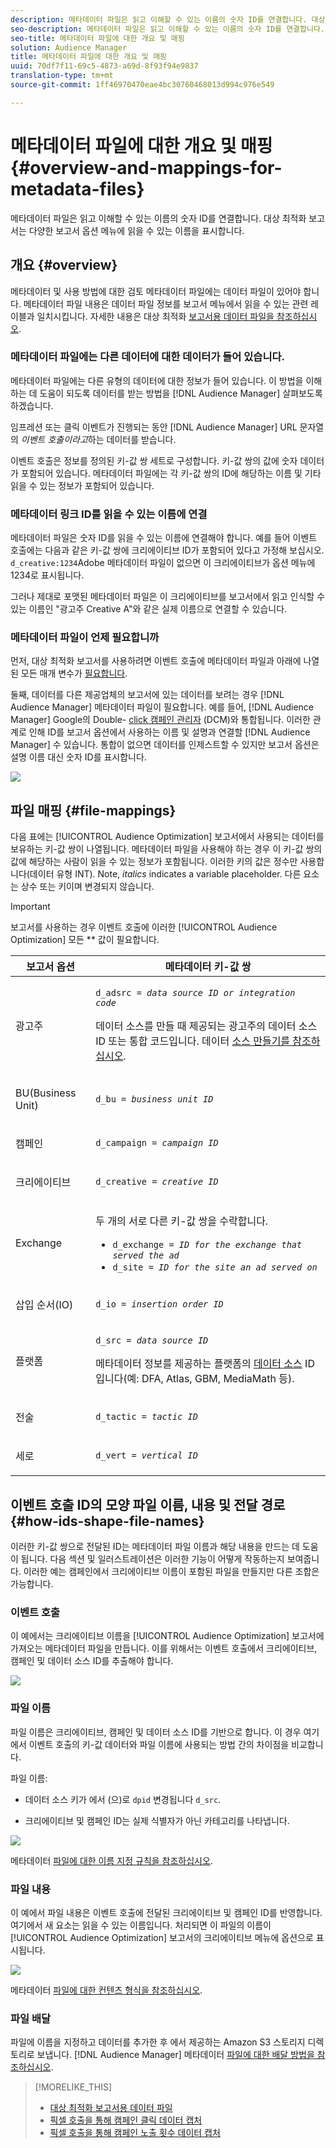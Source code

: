 ```yaml
---
description: 메타데이터 파일은 읽고 이해할 수 있는 이름의 숫자 ID를 연결합니다. 대상 최적화 보고서는 다양한 보고서 옵션 메뉴에 읽을 수 있는 이름을 표시합니다.
seo-description: 메타데이터 파일은 읽고 이해할 수 있는 이름의 숫자 ID를 연결합니다. 대상 최적화 보고서는 다양한 보고서 옵션 메뉴에 읽을 수 있는 이름을 표시합니다.
seo-title: 메타데이터 파일에 대한 개요 및 매핑
solution: Audience Manager
title: 메타데이터 파일에 대한 개요 및 매핑
uuid: 70df7f11-69c5-4873-a69d-8f93f94e9837
translation-type: tm+mt
source-git-commit: 1ff46970470eae4bc30760468013d994c976e549

---
```



# 메타데이터 파일에 대한 개요 및 매핑{#overview-and-mappings-for-metadata-files}

메타데이터 파일은 읽고 이해할 수 있는 이름의 숫자 ID를 연결합니다. 대상 최적화 보고서는 다양한 보고서 옵션 메뉴에 읽을 수 있는 이름을 표시합니다.

## 개요 {#overview}

메타데이터 및 사용 방법에 대한 검토 메타데이터 파일에는 데이터 파일이 있어야 합니다. 메타데이터 파일 내용은 데이터 파일 정보를 보고서 메뉴에서 읽을 수 있는 관련 레이블과 일치시킵니다. 자세한 내용은 대상 최적화 [보고서용 데이터 파일을 참조하십시오](../../../reporting/audience-optimization-reports/metadata-files-intro/datafiles-intro.md).

### 메타데이터 파일에는 다른 데이터에 대한 데이터가 들어 있습니다.

메타데이터 파일에는 다른 유형의 데이터에 대한 정보가 들어 있습니다. 이 방법을 이해하는 데 도움이 되도록 데이터를 받는 방법을 [!DNL Audience Manager] 살펴보도록 하겠습니다.

임프레션 또는 클릭 이벤트가 진행되는 동안 [!DNL Audience Manager] URL 문자열의 *이벤트 호출이라고*&#x200B;하는 데이터를 받습니다.

이벤트 호출은 정보를 정의된 키-값 쌍 세트로 구성합니다. 키-값 쌍의 값에 숫자 데이터가 포함되어 있습니다. 메타데이터 파일에는 각 키-값 쌍의 ID에 해당하는 이름 및 기타 읽을 수 있는 정보가 포함되어 있습니다.

### 메타데이터 링크 ID를 읽을 수 있는 이름에 연결

메타데이터 파일은 숫자 ID를 읽을 수 있는 이름에 연결해야 합니다. 예를 들어 이벤트 호출에는 다음과 같은 키-값 쌍에 크리에이티브 ID가 포함되어 있다고 가정해 보십시오. `d_creative:1234`Adobe 메타데이터 파일이 없으면 이 크리에이티브가 옵션 메뉴에 1234로 표시됩니다.

그러나 제대로 포맷된 메타데이터 파일은 이 크리에이티브를 보고서에서 읽고 인식할 수 있는 이름인 "광고주 Creative A"와 같은 실제 이름으로 연결할 수 있습니다.

### 메타데이터 파일이 언제 필요합니까

먼저, 대상 최적화 보고서를 사용하려면 이벤트 호출에 메타데이터 파일과 아래에 나열된 모든 매개 변수가 [필요합니다](../../../reporting/audience-optimization-reports/audience-optimization-reports.md).

둘째, 데이터를 다른 제공업체의 보고서에 있는 데이터를 보려는 경우 [!DNL Audience Manager] 메타데이터 파일이 필요합니다. 예를 들어, [!DNL Audience Manager] Google의 Double- [click 캠페인 관리자](../../../reporting/audience-optimization-reports/aor-advertisers/import-dcm.md) (DCM)와 통합됩니다. 이러한 관계로 인해 ID를 보고서 옵션에서 사용하는 이름 및 설명과 연결할 [!DNL Audience Manager] 수 있습니다. 통합이 없으면 데이터를 인제스트할 수 있지만 보고서 옵션은 설명 이름 대신 숫자 ID를 표시합니다.

![](assets/metadata_menu.png)

## 파일 매핑 {#file-mappings}

다음 표에는 [!UICONTROL Audience Optimization] 보고서에서 사용되는 데이터를 보유하는 키-값 쌍이 나열됩니다. 메타데이터 파일을 사용해야 하는 경우 이 키-값 쌍의 값에 해당하는 사람이 읽을 수 있는 정보가 포함됩니다. 이러한 키의 값은 정수만 사용합니다(데이터 유형 INT). Note, *italics* indicates a variable placeholder. 다른 요소는 상수 또는 키이며 변경되지 않습니다.

>[!IMPORTANT]
>
>보고서를 사용하는 경우 이벤트 호출에 이러한 [!UICONTROL Audience Optimization] 모든 ** 값이 필요합니다.

<table id="table_B2C8C493080E449CA71C4EF07D9476BD"> 
 <thead> 
  <tr> 
   <th colname="col1" class="entry"> 보고서 옵션 </th> 
   <th colname="col2" class="entry"> 메타데이터 키-값 쌍 </th> 
  </tr> 
 </thead>
 <tbody> 
  <tr> 
   <td colname="col1"> <p>광고주 </p> </td> 
   <td colname="col2"> <p> <code>d_adsrc = <i>data source ID or integration code</i></code> </p> <p>데이터 소스를 만들 때 제공되는 광고주의 데이터 소스 ID 또는 통합 코드입니다. 데이터 <a href="../../../features/manage-datasources.md#create-data-source"> 소스 만들기를 참조하십시오</a>. </p> </td> 
  </tr> 
  <tr> 
   <td colname="col1"> <p>BU(Business Unit) </p> </td> 
   <td colname="col2"> <p> <code>d_bu = <i>business unit ID</i></code> </p> </td> 
  </tr> 
  <tr> 
   <td colname="col1"> <p>캠페인 </p> </td> 
   <td colname="col2"> <p> <code>d_campaign = <i>campaign ID</i></code> </p> </td> 
  </tr> 
  <tr> 
   <td colname="col1"> <p>크리에이티브 </p> </td> 
   <td colname="col2"> <p> <code>d_creative = <i>creative ID</i></code> </p> </td> 
  </tr> 
  <tr> 
   <td colname="col1"> <p>Exchange </p> </td> 
   <td colname="col2"> <p>두 개의 서로 다른 키-값 쌍을 수락합니다. </p> 
    <ul id="ul_3B3B751A8A134096B0912E81A0983B9D"> 
     <li id="li_57BAC45A7B274AB695945E174A4D8A35"> <code>d_exchange = <i>ID for the exchange that served the ad</i></code> </li> 
     <li id="li_CCDF00DE59D3451C8EF590DD3E1A806D"> <code>d_site = <i>ID for the site an ad served on</i></code> </li> 
    </ul> </td> 
  </tr> 
  <tr> 
   <td colname="col1"> <p>삽입 순서(IO) </p> </td> 
   <td colname="col2"> <p> <code>d_io = <i>insertion order ID</i></code> </p> </td> 
  </tr> 
  <tr> 
   <td colname="col1"> <p>플랫폼 </p> </td> 
   <td colname="col2"> <p> <code>d_src = <i>data source ID</i></code> </p> <p>메타데이터 정보를 제공하는 플랫폼의 <a href="../../../features/datasources-list-and-settings.md#data-sources-list-and-settings"> 데이터 소스</a> ID입니다(예: DFA, Atlas, GBM, MediaMath 등). </p> </td> 
  </tr> 
  <tr> 
   <td colname="col1"> <p>전술 </p> </td> 
   <td colname="col2"> <p> <code>d_tactic = <i>tactic ID</i></code> </p> </td> 
  </tr> 
  <tr> 
   <td colname="col1"> <p>세로 </p> </td> 
   <td colname="col2"> <p> <code>d_vert = <i>vertical ID</i></code> </p> </td> 
  </tr> 
 </tbody> 
</table>

## 이벤트 호출 ID의 모양 파일 이름, 내용 및 전달 경로 {#how-ids-shape-file-names}

이러한 키-값 쌍으로 전달된 ID는 메타데이터 파일 이름과 해당 내용을 만드는 데 도움이 됩니다. 다음 섹션 및 일러스트레이션은 이러한 기능이 어떻게 작동하는지 보여줍니다. 이러한 예는 캠페인에서 크리에이티브 이름이 포함된 파일을 만들지만 다른 조합은 가능합니다.

### 이벤트 호출

이 예에서는 크리에이티브 이름을 [!UICONTROL Audience Optimization] 보고서에 가져오는 메타데이터 파일을 만듭니다. 이를 위해서는 이벤트 호출에서 크리에이티브, 캠페인 및 데이터 소스 ID를 추출해야 합니다.

![](assets/metadata_file_event.png)

### 파일 이름

파일 이름은 크리에이티브, 캠페인 및 데이터 소스 ID를 기반으로 합니다. 이 경우 여기에서 이벤트 호출의 키-값 데이터와 파일 이름에 사용되는 방법 간의 차이점을 비교합니다.

파일 이름:

* 데이터 소스 키가 에서 (으)로 `dpid` 변경됩니다 `d_src`.

* 크리에이티브 및 캠페인 ID는 실제 식별자가 아닌 카테고리를 나타냅니다.

![](assets/metadata_file_name.png)

메타데이터 [파일에 대한 이름 지정 규칙을 참조하십시오](../../../reporting/audience-optimization-reports/metadata-files-intro/metadata-file-names.md).

### 파일 내용

이 예에서 파일 내용은 이벤트 호출에 전달된 크리에이티브 및 캠페인 ID를 반영합니다. 여기에서 새 요소는 읽을 수 있는 이름입니다. 처리되면 이 파일의 이름이 [!UICONTROL Audience Optimization] 보고서의 크리에이티브 메뉴에 옵션으로 표시됩니다.

![](assets/metadata_file_contents.png)

메타데이터 [파일에 대한 컨텐츠 형식을 참조하십시오](../../../reporting/audience-optimization-reports/metadata-files-intro/metadata-file-contents.md).

### 파일 배달

파일에 이름을 지정하고 데이터를 추가한 후 에서 제공하는 Amazon S3 스토리지 디렉토리로 보냅니다. [!DNL Audience Manager] 메타데이터 [파일에 대한 배달 방법을 참조하십시오](../../../reporting/audience-optimization-reports/metadata-files-intro/metadata-delivery-methods.md).

>[!MORELIKE_THIS]
>
>* [대상 최적화 보고서용 데이터 파일](../../../reporting/audience-optimization-reports/metadata-files-intro/datafiles-intro.md)
>* [픽셀 호출을 통해 캠페인 클릭 데이터 캡처](../../../integration/media-data-integration/click-data-pixels.md)
>* [픽셀 호출을 통해 캠페인 노출 횟수 데이터 캡처](../../../integration/media-data-integration/impression-data-pixels.md)


